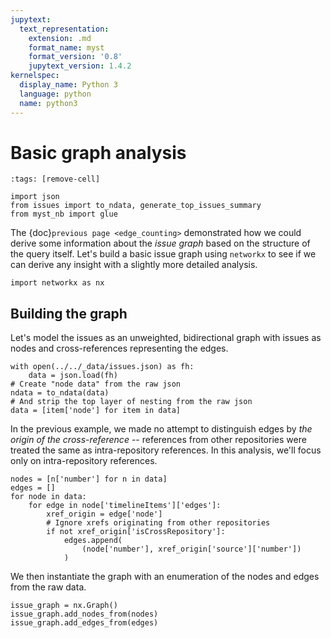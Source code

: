 ```yaml
---
jupytext:
  text_representation:
    extension: .md
    format_name: myst
    format_version: '0.8'
    jupytext_version: 1.4.2
kernelspec:
  display_name: Python 3
  language: python
  name: python3
---
```


# Basic graph analysis

```{code-cell}
:tags: [remove-cell]

import json
from issues import to_ndata, generate_top_issues_summary
from myst_nb import glue
```

The {doc}`previous page <edge_counting>` demonstrated how we could derive some
information about the *issue graph* based on the structure of the query
itself.
Let's build a basic issue graph using `networkx` to see if we can derive any
insight with a slightly more detailed analysis.

```{code-block}
import networkx as nx
```

## Building the graph

Let's model the issues as an unweighted, bidirectional graph with issues as
nodes and cross-references representing the edges.

```{code-block}
with open(../../_data/issues.json) as fh:
    data = json.load(fh)
# Create "node data" from the raw json
ndata = to_ndata(data)
# And strip the top layer of nesting from the raw json
data = [item['node'] for item in data]
```

In the previous example, we made no attempt to distinguish edges by *the 
origin of the cross-reference* -- references from other repositories were
treated the same as intra-repository references.
In this analysis, we'll focus only on intra-repository references.

```{code-block}
nodes = [n['number'] for n in data]
edges = []
for node in data:
    for edge in node['timelineItems']['edges']:
        xref_origin = edge['node']
        # Ignore xrefs originating from other repositories
        if not xref_origin['isCrossRepository']:
            edges.append(
                (node['number'], xref_origin['source']['number'])
            )
```

We then instantiate the graph with an enumeration of the nodes and edges from
the raw data.

```{code-block}
issue_graph = nx.Graph()
issue_graph.add_nodes_from(nodes)
issue_graph.add_edges_from(edges)
```
